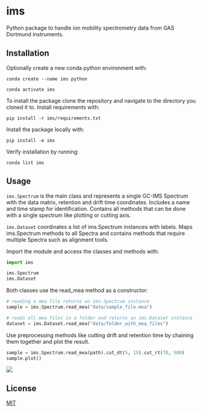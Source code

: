 # ims

Python package to handle ion mobility spectrometry data from GAS Dortmund instruments.

## Installation

Optionally create a new conda python environment with:

`conda create --name ims python`

`conda activate ims`

To install the package clone the repository and navigate to the directory
you cloned it to.
Install requirements with:

`pip install -r ims/requirements.txt`

Install the package locally with:

`pip install -e ims`

Verify installation by running:

`conda list ims`

## Usage

`ims.Spectrum` is the main class and represents a single GC-IMS Spectrum
with the data matrix, retention and drift time coordinates.
Includes a name and time stamp for identification.
Contains all methods that can be done with a single spectrum like plotting
or cutting axis.

`ims.Dataset` coordinates a list of ims.Spectrum instances with labels.
Maps ims.Spectrum methods to all Spectra and contains methods
that require multiple Spectra such as alignment tools.

Import the module and access the classes and methods with:

```python
import ims

ims.Spectrum
ims.Dataset
```

Both classes use the read_mea method as a constructor:

```python
# reading a mea file returns an ims.Spectrum instance
sample = ims.Spectrum.read_mea("data/sample_file.mea")

# reads all mea files in a folder and returns an ims.Dataset instance
dataset = ims.Dataset.read_mea("data/folder_with_mea_files")
```

Use preprocessing methods like cutting drift and retention time
by chaining them together and plot the result.

```python
sample = ims.Spectrum.read_mea(path).cut_dt(5, 15).cut_rt(70, 500)
sample.plot()
```

![](sample.svg)


## License

[MIT](https://choosealicense.com/licenses/mit/)
